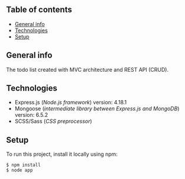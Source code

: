 ## Table of contents
- [General info](#general-info)
- [Technologies](#technologies)
- [Setup](#setup)


## General info

The todo list created with MVC architecture and REST API (CRUD).

## Technologies

- Express.js (<i>Node.js framework</i>) version: 4.18.1
- Mongoose (<i>intermediate library between Express.js and MongoDB</i>) version: 6.5.2
- SCSS/Sass (<i>CSS preprocessor</i>)

## Setup

To run this project, install it locally using npm:

```
$ npm install
$ node app
```


